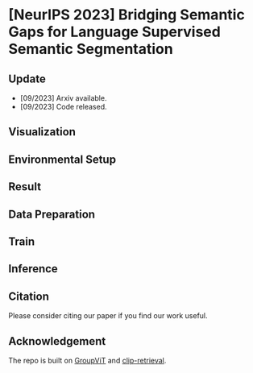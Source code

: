 # [NeurIPS 2023] Bridging Semantic Gaps for Language Supervised Semantic Segmentation

## Update

- [09/2023] Arxiv available.
- [09/2023] Code released.

## Visualization

## Environmental Setup

## Result

## Data Preparation

## Train

## Inference

## Citation

Please consider citing our paper if you find our work useful.

## Acknowledgement

The repo is built on [GroupViT](https://github.com/NVlabs/GroupViT) and [clip-retrieval](https://github.com/rom1504/clip-retrieval).

